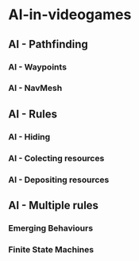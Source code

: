 # AI-in-videogames
## AI - Pathfinding

### AI - Waypoints

### AI - NavMesh

## AI - Rules

### AI - Hiding

### AI - Colecting resources

### AI - Depositing resources

## AI - Multiple rules

### Emerging Behaviours

### Finite State Machines
